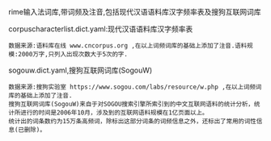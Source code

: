 rime输入法词库,带词频及注音,包括现代汉语语料库汉字频率表及搜狗互联网词库 

corpuscharacterlist.dict.yaml:现代汉语语料库汉字频率表

    数据来源:语料库在线 www.cncorpus.org ,在以上词频词库的基础上添加了注音.语料规模:2000万字,只列入出现次数大于5次的字.

sogouw.dict.yaml,搜狗互联网词库(SogouW)

    数据来源:搜狗实验室 https://www.sogou.com/labs/resource/w.php ,在以上词频词库的基础上添加了注音.
    搜狗互联网词库(SogouW)来自于对SOGOU搜索引擎所索引到的中文互联网语料的统计分析，统计所进行的时间是2006年10月，涉及到的互联网语料规模在1亿页面以上。
    统计出的词条数约为15万条高频词，除标出这部分词条的词频信息之外，还标出了常用的词性信息(已删除)。
